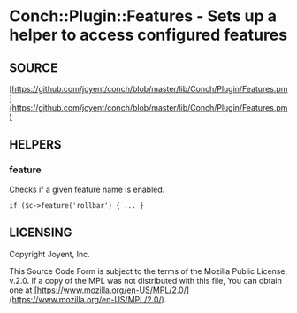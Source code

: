 # Conch::Plugin::Features - Sets up a helper to access configured features

## SOURCE

[https://github.com/joyent/conch/blob/master/lib/Conch/Plugin/Features.pm](https://github.com/joyent/conch/blob/master/lib/Conch/Plugin/Features.pm)

## HELPERS

### feature

Checks if a given feature name is enabled.

```
if ($c->feature('rollbar') { ... }
```

## LICENSING

Copyright Joyent, Inc.

This Source Code Form is subject to the terms of the Mozilla Public License,
v.2.0. If a copy of the MPL was not distributed with this file, You can obtain
one at [https://www.mozilla.org/en-US/MPL/2.0/](https://www.mozilla.org/en-US/MPL/2.0/).
